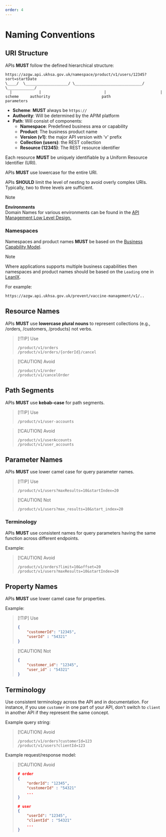 ```yaml
---
order: 4
---
```


# Naming Conventions

## URI Structure

APIs **MUST** follow the defined hierarchical structure:

```text
https://azgw.api.ukhsa.gov.uk/namespace/product/v1/users/12345?sort=startDate
\____/  \___________________/ \______________________________/ \____________/
  |            |                            |                        |
scheme     authority                       path                  parameters
```

- **Scheme**: **MUST** always be `https://`
- **Authority**: Will be determined by the APIM platform
- **Path**: Will consist of components:
  - **Namespace**: Predefined business area or capability
  - **Product**: The business product name
  - **Version (v1)**: the major API version with 'v' prefix
  - **Collection (users)**: the REST collection
  - **Resource (12345)**: The REST resource identifier

Each resource **MUST** be uniquely identifiable by a Uniform Resource Identifier (URI).

APIs **MUST** use lowercase for the entire URI.

APIs **SHOULD** limit the level of nesting to avoid overly complex URIs. Typically, two to three levels are sufficient.

> [!NOTE]
> **Environments**\
> Domain Names for various environments can be found in the [API Management Low Level Design.][1]

### Namespaces

Namespaces and product names **MUST** be based on the [Business Capability Model][2].

> [!NOTE]
> Where applications supports multiple business capabilities then namespaces and product names should be based on the `Leading` one in [LeanIX][3].

For example:

```text
https://azgw.api.ukhsa.gov.uk/prevent/vaccine-management/v1/..
```

## Resource Names

APIs **MUST** use **lowercase plural nouns** to represent collections (e.g., /orders, /customers, /products) not verbs.

> [!TIP] Use
>
> ```text
> /product/v1/orders
> /product/v1/orders/{orderId}/cancel
> ```

> [!CAUTION] Avoid
>
> ```text
> /product/v1/order
> /product/v1/cancelOrder
> ```

## Path Segments

APIs **MUST** use **kebab-case** for path segments.

> [!TIP] Use
>
> ```text
> /product/v1/user-accounts
> ```

> [!CAUTION] Avoid
>
> ```text
> /product/v1/userAccounts
> /product/v1/user_accounts
> ```

## Parameter Names

APIs **MUST** use lower camel case for query parameter names.

> [!TIP] Use
>
> ```text
> /product/v1/users?maxResults=10&startIndex=20
> ```

> [!CAUTION] Not
>
> ```text
> /product/v1/users?max_results=10&start_index=20
> ```

### Terminology

APIs **MUST** use consistent names for query parameters having the same function across different endpoints.

Example:

> [!CAUTION] Avoid
>
> ```text
> /product/v1/orders?limit=10&offset=20
> /product/v1/users?maxResults=10&startIndex=20
> ```

## Property Names

APIs **MUST** use lower camel case for properties.

Example:

> [!TIP] Use
>
> ```json
> {
>     "customerId": "12345",
>     "userId" : "54321"
> }
> ```

> [!CAUTION] Not
>
> ```json
> {
>     "customer_id": "12345",
>     "user_id" : "54321"
> }
> ```

## Terminology

Use consistent terminology across the API and in documentation. For instance, if you use `customer` in one part of your API, don't switch to `client` in another API if they represent the same concept.

Example query string:

> [!CAUTION] Avoid
>
> ```text
> /product/v1/orders?customerId=123
> /product/v1/users?clientId=123
> ```

Example request/response model:

> [!CAUTION] Avoid
>
> ```json
> # order
> {
>     "orderId": "12345",
>     "customerId" : "54321"
>     ...
> }
>
> # user
> {
>     "userId": "12345",
>     "clientId" : "54321"
>     ...
> }
> ```

[1]: https://confluence.collab.test-and-trace.nhs.uk/display/BRP/API+Management+Low+level+Design+-+MVP
[2]: https://confluence.collab.test-and-trace.nhs.uk/display/AT/Business+Capability+Model
[3]: https://phe.leanix.net/phelive

